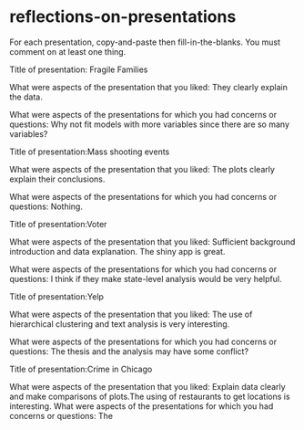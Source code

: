 # reflections-on-presentations

For each presentation, copy-and-paste then fill-in-the-blanks.  You must comment on at least one thing. 



Title of presentation: Fragile Families

What were aspects of the presentation that you liked:
They clearly explain the data.

What were aspects of the presentations for which you had concerns or questions:
Why not fit models with more variables since there are so many variables?




Title of presentation:Mass shooting events

What were aspects of the presentation that you liked:
The plots clearly explain their conclusions.

What were aspects of the presentations for which you had concerns or questions:
Nothing.




Title of presentation:Voter

What were aspects of the presentation that you liked:
Sufficient background introduction and data explanation. The shiny app is great.

What were aspects of the presentations for which you had concerns or questions:
I think if they make state-level analysis would be very helpful.


Title of presentation:Yelp

What were aspects of the presentation that you liked:
The use of hierarchical clustering and text analysis is very interesting.

What were aspects of the presentations for which you had concerns or questions:
The thesis and the analysis may have some conflict?


Title of presentation:Crime in Chicago

What were aspects of the presentation that you liked:
Explain data clearly and make comparisons of plots.The using of restaurants to get locations is interesting.
What were aspects of the presentations for which you had concerns or questions:
The 



